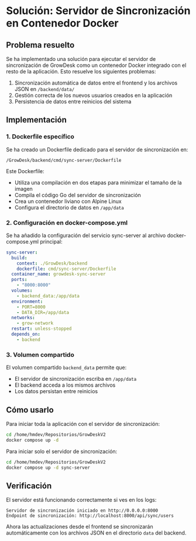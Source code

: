# Solución: Servidor de Sincronización en Contenedor Docker

## Problema resuelto

Se ha implementado una solución para ejecutar el servidor de sincronización de GrowDesk como un contenedor Docker integrado con el resto de la aplicación. Esto resuelve los siguientes problemas:

1. Sincronización automática de datos entre el frontend y los archivos JSON en `/backend/data/`
2. Gestión correcta de los nuevos usuarios creados en la aplicación
3. Persistencia de datos entre reinicios del sistema

## Implementación

### 1. Dockerfile específico

Se ha creado un Dockerfile dedicado para el servidor de sincronización en:
```
/GrowDesk/backend/cmd/sync-server/Dockerfile
```

Este Dockerfile:
- Utiliza una compilación en dos etapas para minimizar el tamaño de la imagen
- Compila el código Go del servidor de sincronización
- Crea un contenedor liviano con Alpine Linux
- Configura el directorio de datos en `/app/data`

### 2. Configuración en docker-compose.yml

Se ha añadido la configuración del servicio sync-server al archivo docker-compose.yml principal:

```yaml
sync-server:
  build:
    context: ./GrowDesk/backend
    dockerfile: cmd/sync-server/Dockerfile
  container_name: growdesk-sync-server
  ports:
    - "8000:8000"
  volumes:
    - backend_data:/app/data
  environment:
    - PORT=8000
    - DATA_DIR=/app/data
  networks:
    - grow-network
  restart: unless-stopped
  depends_on:
    - backend
```

### 3. Volumen compartido

El volumen compartido `backend_data` permite que:
- El servidor de sincronización escriba en `/app/data`
- El backend acceda a los mismos archivos
- Los datos persistan entre reinicios

## Cómo usarlo

Para iniciar toda la aplicación con el servidor de sincronización:

```bash
cd /home/hmdev/Repositorios/GrowDeskV2
docker compose up -d
```

Para iniciar solo el servidor de sincronización:

```bash
cd /home/hmdev/Repositorios/GrowDeskV2
docker compose up -d sync-server
```

## Verificación

El servidor está funcionando correctamente si ves en los logs:

```
Servidor de sincronización iniciado en http://0.0.0.0:8000
Endpoint de sincronización: http://localhost:8000/api/sync/users
```

Ahora las actualizaciones desde el frontend se sincronizarán automáticamente con los archivos JSON en el directorio `data` del backend. 